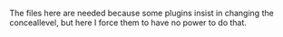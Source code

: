 The files here are needed because some plugins insist in changing the conceallevel, but here I force them to have no power to do that.
